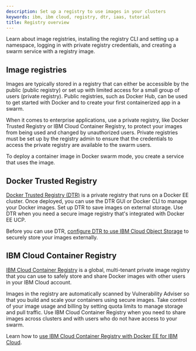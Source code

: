 ```yaml
---
description: Set up a registry to use images in your clusters
keywords: ibm, ibm cloud, registry, dtr, iaas, tutorial
title: Registry overview
---
```

Learn about image registries, installing the registry CLI and setting up a namespace, logging in with private registry credentials, and creating a swarm service with a registry image.

## Image registries

Images are typically stored in a registry that can either be accessible by the public (public registry) or set up with limited access for a small group of users (private registry). Public registries, such as Docker Hub, can be used to get started with Docker and to create your first containerized app in a swarm.

When it comes to enterprise applications, use a private registry, like Docker Trusted Registry or IBM Cloud Container Registry, to protect your images from being used and changed by unauthorized users. Private registries must be set up by the registry admin to ensure that the credentials to access the private registry are available to the swarm users.

To deploy a container image in Docker swarm mode, you create a service that uses the image.

## Docker Trusted Registry

[Docker Trusted Registry (DTR)](/datacenter/dtr/2.4/guides/) is a private registry that runs on a Docker EE cluster. Once deployed, you can use the DTR GUI or Docker CLI to manage your Docker images. Set up DTR to save images on external storage. Use DTR when you need a secure image registry that's integrated with Docker EE UCP.

Before you can use DTR, [configure DTR to use IBM Cloud Object Storage](dtr-ibm-cos.md) to securely store your images externally.

## IBM Cloud Container Registry

[IBM Cloud Container Registry](https://console.bluemix.net/docs/services/Registry/registry_overview.html#registry_overview) is a global, multi-tenant private image registry that you can use to safely store and share Docker images with other users in your IBM Cloud account.

Images in the registry are automatically scanned by Vulnerability Adviser so that you build and scale your containers using secure images. Take control of your image usage and billing by setting quota limits to manage storage and pull traffic. Use IBM Cloud Container Registry when you need to share images across clusters and with users who do not have access to your swarm.

Learn how to [use IBM Cloud Container Registry with Docker EE for IBM Cloud](ibm-registry.md).
